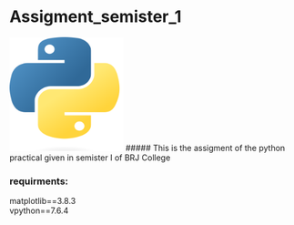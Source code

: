 # Assigment_semister_1
<img src="requrments/python-logo.png" width="200" height="200">
##### This is the assigment of the python practical given in semister I of BRJ College

### requirments:
matplotlib==3.8.3  
vpython==7.6.4

